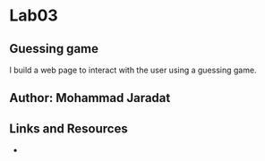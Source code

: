 # Lab03

## Guessing game

I build a web page to interact with the user using a guessing game.

## Author: Mohammad Jaradat 

## Links and Resources

* [](./index.html)